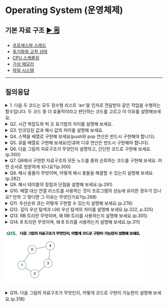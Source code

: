 # Operating System (운영체제)

## 기본 자료 구조 [▶︎ 🗒](basic.md)

- [프로세스와 스레드](./basic.md#프로세스와-스레드)
- [동기화와 교착 상태](./basic.md#동기화와-교착-상태)
- [CPU 스케줄링](./basic.md#CPU-스케줄링)
- [가상 메모리](./basic.md#가상-메모리)
- [파일 시스템](./basic.md#파일-시스템)

---

## 질의응답

<details>
<summary>1. 다음 두 코드는 모두 정수형 리스트 ‘arr’을 인자로 전달받아 같은 작업을 수행하는 함수입니다. 두 코드 중 더 효율적이라고 판단하는 코드를 고르고 이 이유를 설명해보세요.</summary>

```python
def first(arr):
    n = len(arr)
    # 배열의 모든 요소를 순회합니다
    for i in range(n):
        # 현재 위치에서 인접한 요소들을 비교합니다
        for j in range(0, n - i - 1):
            # 만약 앞의 요소가 뒤의 요소보다 크면 두 요소를 교환합니다
            if arr[j] > arr[j + 1]:
                arr[j], arr[j + 1] = arr[j + 1], arr[j]
    return arr

def second(arr):
    n = len(arr)
    # 배열의 모든 요소를 순회합니다
    for i in range(n):
        for j in range(i + 1, n):
            for k in range(j + 1, n):
                # 세 개의 요소를 비교해 필요하면 교환합니다
                if arr[i] > arr[j]:
                    arr[i], arr[j] = arr[j], arr[i]
                if arr[i] > arr[k]:
                    arr[i], arr[k] = arr[k], arr[i]
                if arr[i] > arr[j]:
                    arr[i], arr[j] = arr[j], arr[i]
    return arr
```

<p> 
- 정답 : 첫 번째 함수인 `first`의 시간 복잡도는 \( O(n^2) \)입니다. 두 번째 함수인 `second`의 시간 복잡도는 \( O(n^3) \)입니다. 최대 \( n \)번의 연산이 필요한 반복문 3개가 중첩되어 있기 때문입니다. 따라서 `first`의 코드가 더 효율적으로 실행됩니다. </p> 
 </details> 
<details>
<summary>Q2. 시간 복잡도와 빅 오 표기법의 차이를 설명해 보세요.</summary>
<p>
- 정답 : 시간 복잡도는 입력의 크기에 따른 프로그램의 실행 시간 관계를 나타냅니다. 실행 시간은 연산 횟수에 비례하므로 입력의 크기에 따른 프로그램의 연산 횟수로 간주되기도 합니다. 빅 오 표기법은 함수의 접근적 상향을 나타내는데, 시간 복잡도를 표현하기 위해 자주 사용됩니다. 시간 복잡도를 표현할 때 빅 오 표기법이 사용된다면 입력에 따른 실행 시간의 접근적 상향을 의미하는 것입니다.

</p>
</details>

<details>
<summary>Q3. 인코딩된 값과 해시 값의 차이를 설명해 보세요.</summary>
<p>
- 정답 :인코딩은 데이터를 다른 방식으로 표현하기 위해 변환하는 것입니다. 인코딩된 값은 디코딩을 거쳐 다시 변환될 수 있습니다. 예를 들어 base64와 아스키 인코딩은 모두 컴퓨터가 이해하는 코드의 형식으로 변환될 수 있고, 그렇게 변환된 코드는 사람이 이해할 수 있는 데이터의 형태로 다시 디코딩할 수 있습니다.

반면, 해시 값은 해시 함수를 사용하여 고정 길이의 임의의 값으로 데이터를 변환한 결과를 말합니다. 해시 함수는 인코딩과는 달리 단방향 함수이기 때문에 데이터를 다시 변환할 수 없습니다. 또한 해시 함수는 임의의 길이의 데이터를 입력받아 고정된 길이의 해시 값을 출력하고, 입력값이 조금이라도 달라지면 해시 값도 완전히 다른 값으로 변경됩니다.

따라서 인코딩된 값은 주로 데이터를 다양한 형식으로 표현하기 위해 사용하고, 해시 값은 주로 데이터의 무결성을 검증하거나 데이터를 빠르게 검색하기 위해 사용합니다.

</p>
</details>
<details>
<summary>Q4. 스택을 배열로 구현해 보세요(push와 pop 연산은 반드시 구현해야 합니다).</summary>
<p>
- 정답 :
</p>

```python
class myStack:
    def __init__(self):
        self.items = []

    def push(self, item):
        self.items.append(item)

    def pop(self):
        if self.is_empty():
            return None
        item = self.items[-1]
        del self.items[-1]
        return item

    def is_empty(self):
        return len(self.items) == 0

s = myStack()
s.push('a')
s.push('b')
s.push('c')

print(s.pop())  # c
print(s.pop())  # b
print(s.pop())  # a
```

</details>

<details>
<summary>Q5. 큐를 배열로 구현해 보세요(인큐와 디큐 연산은 반드시 구현해야 합니다).</summary>
<p>
- 정답 :
</p>

```python
class myQueue:
    def __init__(self):
        self.items = []

    def enqueue(self, item):
        self.items.append(item)

    def dequeue(self):
        if self.is_empty():
            return None
        item = self.items[0]
        del self.items[0]
        return item

    def is_empty(self):
        return len(self.items) == 0

q = myQueue()
q.enqueue('a')
q.enqueue('b')
q.enqueue('c')

print(q.dequeue())  # a
print(q.dequeue())  # b
print(q.dequeue())  # c
```

</details>

<details>
<summary>Q6. 다음 그림의 자료구조가 무엇인지 설명하고, 간단한 코드로 구현해 보세요.(p.300)</summary>
<p>
- 정답 :
</p>

```python
class TreeNode:
    def __init__(self, value):
        self.value = value
        self.left = None
        self.right = None

#루트 노드 생성
root = TreeNode("a")

#왼쪽, 오른쪽 자식 노드 생성
root.left = TreeNode("b")
root.right = TreeNode("C")
```

</details>

<details>
<summary>Q7. Q6에서 구현한 자료구조의 모든 노드를 중위 순회하는 코드를 구현해 보세요. 어떤 순서로 방문하게 되나요?(p.300)</summary>
<p>
- 정답 : 다음과 같이 6번 질문에서 작성한 코드 하단에 코드를 추가합니다. 중위 순회는 왼쪽 서브트리 루트 노드→ 오른쪽 서브트리의 순으로 모든 트리노드를 방문하는 것을 의미합니다. 따라서 bac순으로 순회하게 됩니다.
</p>

```python
class TreeNode:
    def __init__(self, value):
        self.value = value
        self.left = None
        self.right = None

#루트 노드 생성
root = TreeNode("a")

#왼쪽, 오른쪽 자식 노드 생성
root.left = TreeNode("b")
root.right = TreeNode("c")

def inorder_traversal (node):
    if node:
        #왼쪽 서브트리를 먼저 방문
        inorder_traversal (node-left)
        # 현재 노드 방문
        print(node.value)
        #오른쪽 서브트리 방문
        inorder_traversal (node.right)

inorder_traversal (root)
```
</details>

<details>
<summary>Q8. 해시 충돌이 무엇이며, 어떻게 해시 충돌을 해결할 수 있는지 설명해 보세요.(p.282)</summary>
<p>
- 정답 : 해시 충돌이란 서로 다른 키에 대해 같은 해시 값이 대응되는 상황을 의미합니다. 해시 충돌은 체이닝과 개방 주소법 등으로 해결할 수 있습니다. 체이닝은 충돌이 발생한 데이터를 연결 리
스트로 추가하는 충돌 해결 방식이고 개방 주소법은 충돌이 발생한 공간이 아닌 다른 공간을 조사하여 데이터를 저장하는 충돌 해결 방식입니다.
</details>

<details>
<summary>Q9. 해시 테이블의 장점과 단점을 설명해 보세요.(p.281)</summary>
<p>
- 정답 : 해시 테이블의 장점은 데이터 검색 성능이 빠르다는 것입니다. 해시 테이블에 대한 키가 주어 졌다면 해시 테이블의 검색 성능은 O(1)로 매우 빠릅니다. 그러나 데이터가 저장될 공간을 미
리 확보해 두어야 하므로 메모리 공간이 많이 소요된다는 점이 단점입니다.
</details>

<details>
<summary>Q10. 배열 대신 연결 리스트를 사용하는 것이 프로그램의 성능에 유리한 경우가 있나요? 만약 그 렇다면 그 이유는 무엇인가요?(p.268)</summary>
<p>
- 정답 : 배열과는 달리 연결 리스트를 구성하는 모든 노드는 반드시 메모리 내에 순차적으로 저장되어 있을 필요가 없습니다. 따라서 연속적으로 구성되어 있는 데이터를 불연속적으로 저장할 때 유용하게 사용할 수 있고, 배열에 비해 삽입 및 삭제 연산에서 높은 성능을 보입니다.
</details>

<details>
<summary>Q11. 우선순위 큐는 어떻게 구현할 수 있는지 설명해 보세요.(p.276)</summary>
<p>
- 정답 : 우선순위 큐는 힙 자료구조로 구현됩니다. 힙은 주로 최댓값과 최솟값을 빠르게 찾는용도로 사용되는 완전 이진 트리의 일종입니다. 우선순위 큐는 FIFO가 아닌 우선순위가 높은 데이터 순으로 처리하기 때문에, 우선순위가 가장 높은 노드를 루트 노드로 삼는 힙으로 구현하기 에 용이합니다.
</details>

<details>
<summary>Q12. 깊이 우선 탐색과 너비 우선 탐색의 차이를 설명해 보세요.(p.322, p.325)</summary>
<p>
- 정답 : 깊이 우선 탐색과 너비 우선 탐색은 그래프를 탐색하는 기본적인 방법입니다. 깊이 우선 탐색은 그래프에서 더 이상 방문 가능한 정점이 없을 때까지, 최대한 깊은 자식 노드까지 탐색하
기를 반복하는 탐색 방법이고, 너비 우선 탐색은 인접한 모든 정점들을 방문하고, 방문한 정점들과 연결된 모든 정점들을 방문하기를 반복하는 탐색 방법입니다.
</details>

<details>
<summary>Q13. RB 트리란 무엇이며, 왜 RB 트리를 사용하는지 설명해 보세요.(p.305)</summary>
<p>
- 정답 : RB 트리는 이진 탐색 트리의 편향의 방지하기 위해 사용하는 자가 균형 이진 트리의 일종입니다. 이진 탐색 트리는 연산의 순서에 따라 편향된 트리가 될 수 있는데, 편향이 발생할 경우
탐색 속도가 O(n)으로 저하될 수 있습니다. RB 트리는 이를 방지하기 위해 모든 노드를 빨간색, 혹은 검은색으로 간주하고, 노드에 색을 칠하는 규칙과 노드에 칠해진 색을 기준으로 왼쪽 서브트리와 오른쪽 서브트리의 높이 균형을 맞춥니다.
</details>

<details>
<summary>Q14. B 트리란 무엇이며, 왜 B 트리를 사용하는지 설명해 보세요.(p.311)</summary>
<p>
- 정답 : B 트리는 여러 자식 노드를 가질 수 있는 다진 탐색 트리의 일종으로, 파일 시스템이나 데이터베이스와 같은 대용량 입출력 작업이 필요한 상황에서 주로 사용합니다.
</details>

![문제이미지](img/Q15.PNG)
<details>
<summary>Q15. 다음 그림의 자료구조가 무엇인지, 어떻게 코드로 구현이 가능한지 설명해 보세요.(p.318)</summary>
<p>
- 정답 : 제시된 자료구조는 정점과 그 정점들을 연결하는 간선으로 이루어진 그래프 자료구조입니다. 이는 이차원 행렬(이차원 리스트)이나 연결 리스트를 기반으로 구현이 가능합니다.
</details>
